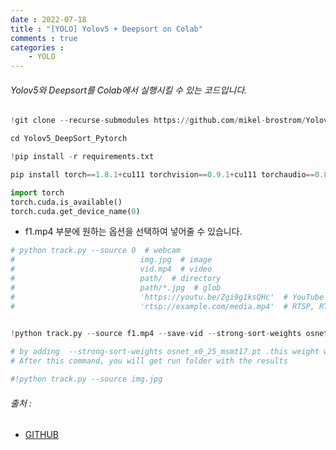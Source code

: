 ```yaml
---
date : 2022-07-18
title : "[YOLO] Yolov5 + Deepsort on Colab"
comments : true
categories : 
    - YOLO
---
```


###### Yolov5와 Deepsort를 Colab에서 실행시킬 수 있는 코드입니다.

```python
!git clone --recurse-submodules https://github.com/mikel-brostrom/Yolov5_DeepSort_Pytorch.git
```

```python
cd Yolov5_DeepSort_Pytorch
```

```python
!pip install -r requirements.txt
```

```python
pip install torch==1.8.1+cu111 torchvision==0.9.1+cu111 torchaudio==0.8.1 -f https://download.pytorch.org/whl/torch_stable.html
```

```python
import torch
torch.cuda.is_available() 
torch.cuda.get_device_name(0)
```

* f1.mp4 부분에 원하는 옵션을 선택하여 넣어줄 수  있습니다.

```python
# python track.py --source 0  # webcam
#                            img.jpg  # image
#                            vid.mp4  # video
#                            path/  # directory
#                            path/*.jpg  # glob
#                            'https://youtu.be/Zgi9g1ksQHc'  # YouTube
#                            'rtsp://example.com/media.mp4'  # RTSP, RTMP, HTTP stream
                        

!python track.py --source f1.mp4 --save-vid --strong-sort-weights osnet_x0_25_msmt17.pt

# by adding  --strong-sort-weights osnet_x0_25_msmt17.pt .this weight will get installed automatically in your current working directory.
# After this command, you will get run folder with the results

#!python track.py --source img.jpg
```

###### 출처 : 
* [GITHUB](https://github.com/AarohiSingla/Object-Tracking-Using-YOLOv5-and-DeepSORT)